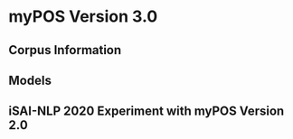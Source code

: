 # myPOS Version 3.0

## Corpus Information

## Models

## iSAI-NLP 2020 Experiment with myPOS Version 2.0

